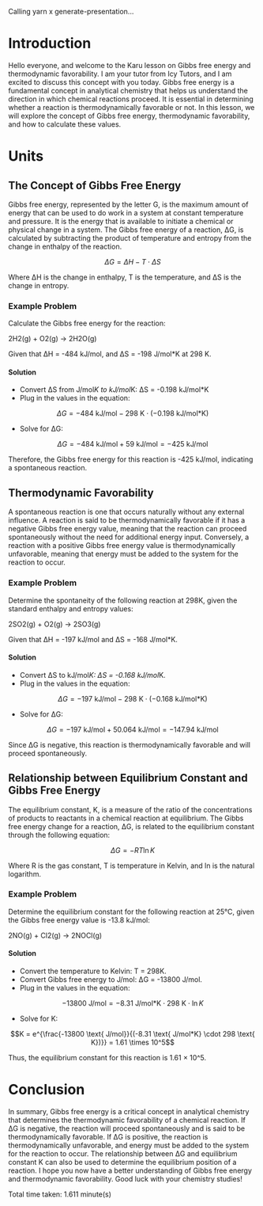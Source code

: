 
Calling yarn x generate-presentation...

# Introduction

Hello everyone, and welcome to the Karu lesson on Gibbs free energy and thermodynamic favorability. I am your tutor from Icy Tutors, and I am excited to discuss this concept with you today. Gibbs free energy is a fundamental concept in analytical chemistry that helps us understand the direction in which chemical reactions proceed. It is essential in determining whether a reaction is thermodynamically favorable or not. In this lesson, we will explore the concept of Gibbs free energy, thermodynamic favorability, and how to calculate these values.

# Units

## The Concept of Gibbs Free Energy
Gibbs free energy, represented by the letter G, is the maximum amount of energy that can be used to do work in a system at constant temperature and pressure. It is the energy that is available to initiate a chemical or physical change in a system. The Gibbs free energy of a reaction, ΔG, is calculated by subtracting the product of temperature and entropy from the change in enthalpy of the reaction. 

$$\Delta G = \Delta H - T\cdot\Delta S$$

Where ΔH is the change in enthalpy, T is the temperature, and ΔS is the change in entropy. 

### Example Problem
Calculate the Gibbs free energy for the reaction: 

2H2(g) + O2(g) -> 2H2O(g) 

Given that ΔH = -484 kJ/mol, and ΔS = -198 J/mol*K at 298 K.

#### Solution
- Convert ΔS from J/mol*K to kJ/mol*K: ΔS = -0.198 kJ/mol*K
- Plug in the values in the equation: 

$$\Delta G = -484 \text{ kJ/mol} - 298 \text{ K} \cdot (-0.198 \text{ kJ/mol*K})$$

- Solve for ΔG: 

$$\Delta G = -484 \text{ kJ/mol} + 59 \text{ kJ/mol} = -425 \text{ kJ/mol}$$

Therefore, the Gibbs free energy for this reaction is -425 kJ/mol, indicating a spontaneous reaction.

## Thermodynamic Favorability
A spontaneous reaction is one that occurs naturally without any external influence. A reaction is said to be thermodynamically favorable if it has a negative Gibbs free energy value, meaning that the reaction can proceed spontaneously without the need for additional energy input. Conversely, a reaction with a positive Gibbs free energy value is thermodynamically unfavorable, meaning that energy must be added to the system for the reaction to occur. 

### Example Problem
Determine the spontaneity of the following reaction at 298K, given the standard enthalpy and entropy values:

2SO2(g) + O2(g) -> 2SO3(g)

Given that ΔH = -197 kJ/mol and ΔS = -168 J/mol*K.

#### Solution
- Convert ΔS to kJ/mol*K: ΔS = -0.168 kJ/mol*K.
- Plug in the values in the equation: 

$$\Delta G = -197 \text{ kJ/mol} - 298\text{ K} \cdot (-0.168 \text{ kJ/mol*K})$$

- Solve for ΔG: 

$$\Delta G = -197 \text{ kJ/mol} + 50.064 \text{ kJ/mol} = -147.94 \text{ kJ/mol}$$

Since ΔG is negative, this reaction is thermodynamically favorable and will proceed spontaneously.

## Relationship between Equilibrium Constant and Gibbs Free Energy
The equilibrium constant, K, is a measure of the ratio of the concentrations of products to reactants in a chemical reaction at equilibrium. The Gibbs free energy change for a reaction, ΔG, is related to the equilibrium constant through the following equation:

$$\Delta G = -RT\ln K$$

Where R is the gas constant, T is temperature in Kelvin, and ln is the natural logarithm. 

### Example Problem
Determine the equilibrium constant for the following reaction at 25°C, given the Gibbs free energy value is -13.8 kJ/mol:

2NO(g) + Cl2(g) -> 2NOCl(g)

#### Solution
- Convert the temperature to Kelvin: T = 298K.
- Convert Gibbs free energy to J/mol: ΔG = -13800 J/mol.
- Plug in the values in the equation: 

$$-13800 \text{ J/mol} = -8.31 \text{ J/mol*K} \cdot 298 \text{ K} \cdot \ln K$$

- Solve for K: 

$$K = e^{\frac{-13800 \text{ J/mol}}{(-8.31 \text{ J/mol*K} \cdot 298 \text{ K})}} = 1.61 \times 10^5$$

Thus, the equilibrium constant for this reaction is 1.61 × 10^5.

# Conclusion

In summary, Gibbs free energy is a critical concept in analytical chemistry that determines the thermodynamic favorability of a chemical reaction. If ΔG is negative, the reaction will proceed spontaneously and is said to be thermodynamically favorable. If ΔG is positive, the reaction is thermodynamically unfavorable, and energy must be added to the system for the reaction to occur. The relationship between ΔG and equilibrium constant K can also be used to determine the equilibrium position of a reaction. I hope you now have a better understanding of Gibbs free energy and thermodynamic favorability. Good luck with your chemistry studies!

Total time taken: 1.611 minute(s)

